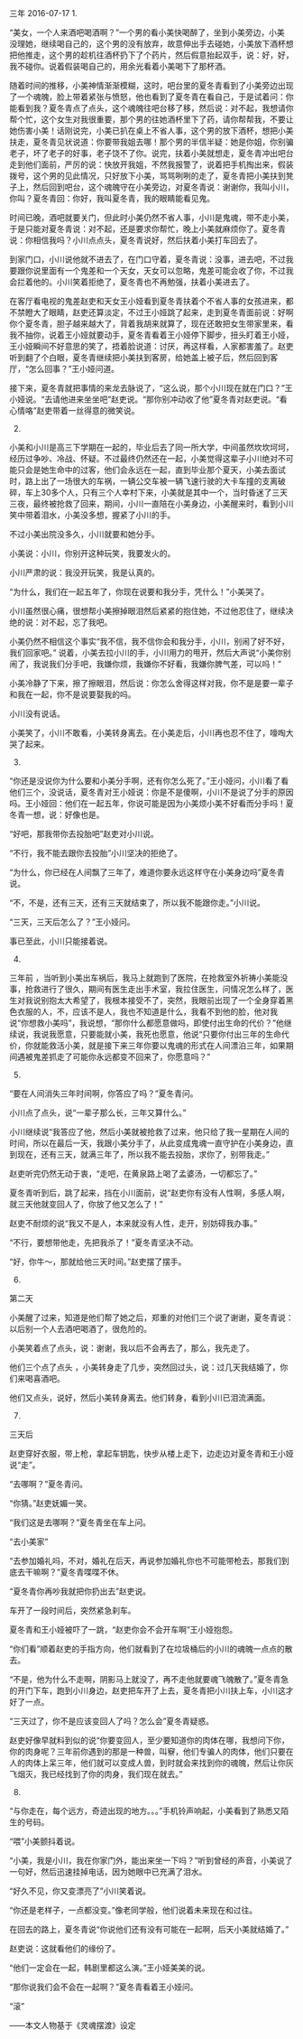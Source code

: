 三年
2016-07-17
1.

“美女，一个人来酒吧喝酒啊？”一个男的看小美快喝醉了，坐到小美旁边，小美 没理她，继续喝自己的，这个男的没有放弃，故意伸出手去碰她，小美放下酒杯想把他推走，这个男的趁机往酒杯扔下了个药片，然后假意抬起双手，说：好，好，我不碰你。说着假装喝自己的，用余光看着小美喝下了那杯酒。

随着时间的推移，小美神情渐渐模糊，这时，吧台里的夏冬青看到了小美旁边出现了一个魂魄，脸上带着紧张与愤怒，他也看到了夏冬青在看自己，于是试着问：你能看到我？夏冬青点了点头，这个魂魄往吧台移了移，然后说：对不起，我想请你帮个忙，这个女生对我很重要，那个男的往她酒杯里下了药，请你帮帮我，不要让她伤害小美！话刚说完，小美已扒在桌上不省人事，这个男的放下酒杯，想把小美扶走，夏冬青见状说道：你要带我姐去哪！那个男的半信半疑：她是你姐，你别骗老子，坏了老子的好事，老子饶不了你。说完，扶着小美就想走，夏冬青冲出吧台走到他们面前，严厉的说：快放开我姐，不然我报警了，说着把手机掏出来，假装拨号，这个男的见此情况，只好放下小美，骂骂咧咧的走了，夏冬青把小美扶到凳子上，然后回到吧台，这个魂魄守在小美旁边，对夏冬青说：谢谢你，我叫小川，你叫？夏冬青回：你好，我叫夏冬青，我的眼睛能看见鬼。

时间已晚，酒吧就要关门，但此时小美仍然不省人事，小川是鬼魂，带不走小美，于是只能对夏冬青说：对不起，还是要求你帮忙，晚上小美就麻烦你了。夏冬青说：你相信我吗？小川点点头，夏冬青说好，然后扶着小美打车回去了。

到家门口，小川说他就不进去了，在门口守着，夏冬青说：没事，进去吧，不过我要跟你说里面有一个鬼差和一个天女，天女可以忽略，鬼差可能会收了你，不过我会拦着他的。小川笑着拒绝了，夏冬青也不再勉强，扶着小美进去了。

在客厅看电视的鬼差赵吏和天女王小娅看到夏冬青扶着个不省人事的女孩进来，都不禁瞪大了眼睛，赵吏还算淡定，不过王小娅跳了起来，走到夏冬青面前说：好啊你个夏冬青，胆子越来越大了，背着我胡来就算了，现在还敢把女生带家里来，看我不抽你，说着王小娅就要动手，夏冬青看着王小娅停下脚步，扭头盯着王小娅，王小娅瞬间不好意思的笑了，捂着脸说道：讨厌，再这样看，人家都害羞了。赵吏听到翻了个白眼，夏冬青继续把小美扶到客房，给她盖上被子后，然后回到客厅，“怎么回事？”王小娅问道。

接下来，夏冬青就把事情的来龙去脉说了，“这么说，那个小川现在就在门口？”王小娅说。“去请他进来坐坐吧”赵吏说。“那你别冲动收了他”夏冬青对赵吏说。“看心情咯”赵吏带着一丝得意的微笑说。

2.

小美和小川是高三下学期在一起的，毕业后去了同一所大学，中间虽然坎坎坷坷，经历过争吵、冷战、怀疑。不过最终仍然还在一起，小美觉得这辈子小川绝对不可能只会是她生命中的过客，他们会永远在一起，直到毕业那个夏天，小美去面试时，路上出了一场很大的车祸，一辆公交车被一辆飞速行驶的大卡车撞的支离破碎，车上30多个人，只有三个人幸村下来，小美就是其中一个，当时昏迷了三天三夜，最终被抢救了回来，期间，小川一直陪在小美身边，小美醒来时，看到小川笑中带着泪水，小美没多想，握紧了小川的手。

不过小美出院没多久，小川就要和她分手。

小美说：小川，你别开这种玩笑，我要发火的。

小川严肃的说：我没开玩笑，我是认真的。

“为什么，我们在一起五年了，你现在说要和我分手，凭什么！”小美哭了。

小川虽然很心痛，很想帮小美擦掉眼泪然后紧紧的抱住她，不过他忍住了，继续决绝的说：对不起，忘了我吧。

小美仍然不相信这个事实“我不信，我不信你会和我分手，小川，别闹了好不好，我们回家吧。” 说着，小美去拉小川的手，小川用力的甩开，然后大声说“小美你别闹了，我说我们分手吧，我嫌你烦，我嫌你不好看，我嫌你脾气差，可以吗！”

小美冷静了下来，擦了擦眼泪，然后说：你怎么舍得这样对我，你不是是要一辈子和我在一起，你不是说要娶我的吗。

小川没有说话。

小美笑了，小川不敢看，小美转身离去。在小美走后，小川再也忍不住了，嚎啕大哭了起来。

3.

“你还是没说你为什么要和小美分手啊，还有你怎么死了。”王小娅问，小川看了看他们三个，没说话，夏冬青对王小娅说：你是不是傻啊，小川不是说了分手的原因吗。王小娅回：他们在一起五年，你说可能是因为小美烦小美不好看而分手吗！夏冬青一想，说：好像也是。

“好吧，那我带你去投胎吧”赵吏对小川说。

“不行，我不能去跟你去投胎”小川坚决的拒绝了。

“为什么，你已经在人间飘了三年了，难道你要永远这样守在小美身边吗”夏冬青说。

“不，不是，还有三天，还有三天就结束了，所以我不能跟你走。”小川说。

“三天，三天后怎么了？”王小娅问。

事已至此，小川只能接着说。

4.

三年前 ，当听到小美出车祸后，我马上就跑到了医院，在抢救室外祈祷小美能没事，抢救进行了很久，期间有医生走出手术室，我拉住医生，问情况怎么样了，医生对我说别抱太大希望了，我根本接受不了，突然，我眼前出现了一个全身穿着黑色衣服的人，不，应该不是人，我也不知道是什么，我看不到他的脸，他对我说“你想救小美吗”，我说想，“那你什么都愿意做吗，即使付出生命的代价？”他继续说，我说我愿意，只要能就小美，我死也愿意，他说“只要你付出三年的生命代价，你就能救活小美，就是接下来三年你要以鬼魂的形式在人间漂泊三年，如果期间遇被鬼差抓走了可能你永远都变不回来了，你愿意吗？”

5.

“要在人间消失三年时间啊，你答应了吗？”夏冬青问。

小川点了点头，说“一辈子那么长，三年又算什么。”

小川继续说“我答应了他，然后小美就被抢救了过来，他只给了我一星期在人间的时间，所以在最后一天，我跟小美分手了，从此变成鬼魂一直守护在小美身边，直到现在，还有三天，就满三年了，所以我不能去投胎，求你了，别带我走。”

赵吏听完仍然无动于衷，“走吧，在黄泉路上喝了孟婆汤，一切都忘了。”

夏冬青听到后，跳了起来，挡在小川面前，说“赵吏你有没有人性啊，多感人啊，就三天他就变回人了，你放了他又怎么了！”

赵吏不耐烦的说“我又不是人，本来就没有人性，走开，别妨碍我办事。”

“不行，要想带他走，先把我杀了！”夏冬青坚决不动。

“好，你牛～，那就给他三天时间。”赵吏摆了摆手。

6.

第二天

小美醒了过来，知道是他们帮了她之后，郑重的对他们三个说了谢谢，夏冬青说：以后别一个人去酒吧喝酒了，很危险的。

小美笑着点了点头，说：谢谢，我以后不会再去了，那么，我先走了。

他们三个点了点头 ，小美转身走了几步，突然回过头，说：过几天我结婚了，你们来喝喜酒吧。

他们又点头，说好，然后小美转身离去。他们转身，看到小川已泪流满面。

7.

三天后

赵吏穿好衣服，带上枪，拿起车钥匙，快步从楼上走下，边走边对夏冬青和王小娅说“走”。

“去哪啊？”夏冬青问。

“你猜。”赵吏妩媚一笑。

“我们这是去哪啊？”夏冬青坐在车上问。

“去小美家”

“去参加婚礼吗，不对，婚礼在后天，再说参加婚礼你也不可能带枪去，那我们到底去干嘛啊？”夏冬青喋喋不休。

“夏冬青你再吵我就把你扔出去”赵吏说。

车开了一段时间后，突然紧急刹车。

夏冬青和王小娅被吓了一跳，“赵吏你会不会开车啊”王小娅抱怨。

“你们看”顺着赵吏的手指方向，他们就看到了在垃圾桶后的小川的魂魄一点点的散去。

“不是，他为什么不走啊，阴影马上就没了，再不走他就要魂飞魄散了。”夏冬青急的开门下车，跑到小川身边，赵吏把车开了上去，夏冬青把小川扶上车，小川这才好了一点。

“三天过了，你不是应该变回人了吗？怎么会”夏冬青疑惑。

赵吏好像早就料到似的说“你要变回人，至少要知道你的肉体在哪，我想问下你，你的肉身呢？三年前你遇到的那是一种兽，叫竂，他们专骗人的肉体，他们只要在人的肉体上呆三年，他们就可以变成人兽，到时就会来找到你的魂魄，然后让你灰飞烟灭，我已经找到了你的肉身，我们现在就去。”

8.

“与你走在，每个远方，奇迹出现的地方。。。”手机铃声响起，小美看到了熟悉又陌生的号码。

“喂”小美颤抖着说。

“小美，我是小川，我在你家门外，能出来坐一下吗？”听到曾经的声音，小美说了一句好，然后迅速挂掉电话，因为她眼中已充满了泪水。

“好久不见，你又变漂亮了”小川笑着说。

“你还是老样子，一点都没变。”像老同学般，他们说着未来现在和过往。

在回去的路上，夏冬青说“你说他们还有没有可能在一起啊，后天小美就结婚了。”

赵吏说：这就看他们的缘份了。

“他们一定会在一起，韩剧里都这么演。”王小娅美美的说。

“那你说我们会不会在一起啊？”夏冬青看着王小娅问。

“滚”


——本文人物基于《灵魂摆渡》设定